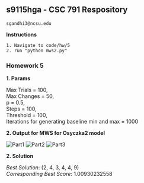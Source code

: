 ## s9115hga - CSC 791 Respository
    sgandhi3@ncsu.edu
    
**Instructions**

    1. Navigate to code/hw/5
    2. run "python mws2.py"

### Homework 5

**1. Params**

Max Trials = 100,  
Max Changes = 50,  
p = 0.5,  
Steps = 100,  
Threshold = 100,  
Iterations for generating baseline min and max = 1000  

**2. Output for MWS for Osyczka2 model**

![Part1](https://cloud.githubusercontent.com/assets/7557398/11053466/4b0799d0-872f-11e5-8550-8d79ef17863c.JPG)
![Part2](https://cloud.githubusercontent.com/assets/7557398/11053467/4d160c2a-872f-11e5-9733-33949403397e.JPG)
![Part3](https://cloud.githubusercontent.com/assets/7557398/11053469/4ee1569a-872f-11e5-9a30-2b99734ed879.JPG)

**2. Solution**

_Best Solution_: (2, 4, 3, 4, 4, 9)  
_Corresponding Best Score_: 1.00930232558

